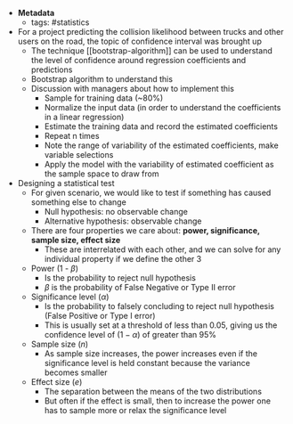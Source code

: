 - **Metadata**
    - tags: #statistics 
- For a project predicting the collision likelihood between trucks and other users on the road, the topic of confidence interval was brought up
    - The technique [[bootstrap-algorithm]] can be used to understand the level of confidence around regression coefficients and predictions
    - Bootstrap algorithm to understand this
    - Discussion with managers about how to implement this
        - Sample for training data (~80%)
        - Normalize the input data (in order to understand the coefficients in a linear regression)
        - Estimate the training data and record the estimated coefficients
        - Repeat n times
        - Note the range of variability of the estimated coefficients, make variable selections
        - Apply the model with the variability of estimated coefficient as the sample space to draw from
- Designing a statistical test
    - For given scenario, we would like to test if something has caused something else to change
        - Null hypothesis: no observable change
        - Alternative hypothesis: observable change
    - There are four properties we care about: **power, significance, sample size, effect size**
        - These are interrelated with each other, and we can solve for any individual property if we define the other 3
    - Power (1 - $\beta$)
        - Is the probability to reject null hypothesis 
        - $\beta$ is the probability of False Negative or Type II error
    - Significance level ($\alpha$)
        - Is the probability to falsely concluding to reject null hypothesis (False Positive or Type I error)
        - This is usually set at a threshold of less than 0.05, giving us the confidence level of ($1-\alpha$) of greater than 95%
    - Sample size ($n$)
        - As sample size increases, the power increases even if the significance level is held constant because the variance becomes smaller 
    - Effect size ($e$)
        - The separation between the means of the two distributions
        - But often if the effect is small, then to increase the power one has to sample more or relax the significance level
